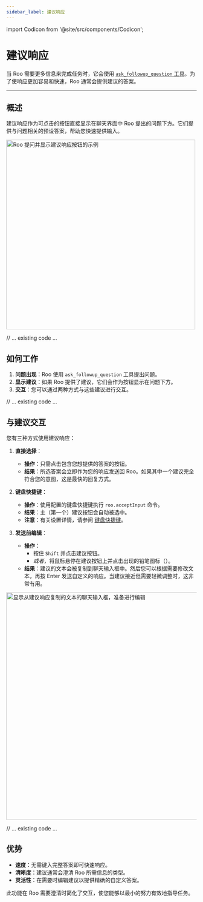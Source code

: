 ```yaml
---
sidebar_label: 建议响应
---
```


import Codicon from '@site/src/components/Codicon';

# 建议响应

当 Roo 需要更多信息来完成任务时，它会使用 [`ask_followup_question` 工具](/advanced-usage/available-tools/ask-followup-question)。为了使响应更加容易和快速，Roo 通常会提供建议的答案。

---

## 概述

建议响应作为可点击的按钮直接显示在聊天界面中 Roo 提出的问题下方。它们提供与问题相关的预设答案，帮助您快速提供输入。

<img src="/img/suggested-responses/suggested-responses.png" alt="Roo 提问并显示建议响应按钮的示例" width="500" />

// ... existing code ...

## 如何工作

1.  **问题出现**：Roo 使用 `ask_followup_question` 工具提出问题。
2.  **显示建议**：如果 Roo 提供了建议，它们会作为按钮显示在问题下方。
3.  **交互**：您可以通过两种方式与这些建议进行交互。

// ... existing code ...

## 与建议交互

您有三种方式使用建议响应：

1.  **直接选择**：
    *   **操作**：只需点击包含您想提供的答案的按钮。
    *   **结果**：所选答案会立即作为您的响应发送回 Roo。如果其中一个建议完全符合您的意图，这是最快的回复方式。

2.  **键盘快捷键**：
    *   **操作**：使用配置的键盘快捷键执行 `roo.acceptInput` 命令。
    *   **结果**：主（第一个）建议按钮会自动被选中。
    *   **注意**：有关设置详情，请参阅 [键盘快捷键](/features/keyboard-shortcuts)。

3.  **发送前编辑**：
    *   **操作**：
        *   按住 `Shift` 并点击建议按钮。
        *   *或者*，将鼠标悬停在建议按钮上并点击出现的铅笔图标（<Codicon name="edit" />）。
    *   **结果**：建议的文本会被复制到聊天输入框中。然后您可以根据需要修改文本，再按 Enter 发送自定义的响应。当建议接近但需要轻微调整时，这非常有用。

<img src="/img/suggested-responses/suggested-responses-1.png" alt="显示从建议响应复制的文本的聊天输入框，准备进行编辑" width="600" />

// ... existing code ...

## 优势

*   **速度**：无需键入完整答案即可快速响应。
*   **清晰度**：建议通常会澄清 Roo 所需信息的类型。
*   **灵活性**：在需要时编辑建议以提供精确的自定义答案。

此功能在 Roo 需要澄清时简化了交互，使您能够以最小的努力有效地指导任务。